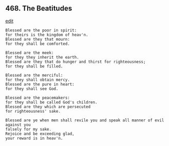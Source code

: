 
## 468.  The Beatitudes
[edit](https://docs.google.com/document/d/1k5RWL_99mvOI8D4_XhOyxikN_aW1kJ5H/edit?mode=html)



    Blessed are the poor in spirit:
    for theirs is the kingdom of heav'n.
    Blessed are they that mourn:
    for they shall be comforted.

    Blessed are the meek:
    for they they inherit the earth.
    Blessed are they that do hunger and thirst for righteousness;
    for they shall be filled.

    Blessed are the merciful:
    for they shall obtain mercy.
    Blessed are the pure in heart: 
    for they shall see God.

    Blessed are the peacemakers:
    for they shall be called God's children.
    Blessed are they which are persecuted
    for righteousness' sake.

    Blessed are ye when men shall revile you and speak all manner of evil against you
    falsely for my sake.
    Rejoice and be exceeding glad,
    your reward is in heav'n.
